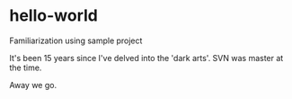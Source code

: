 # hello-world
Familiarization using sample project

It's been 15 years since I've delved into the 'dark arts'. SVN was master at the time.

Away we go.
